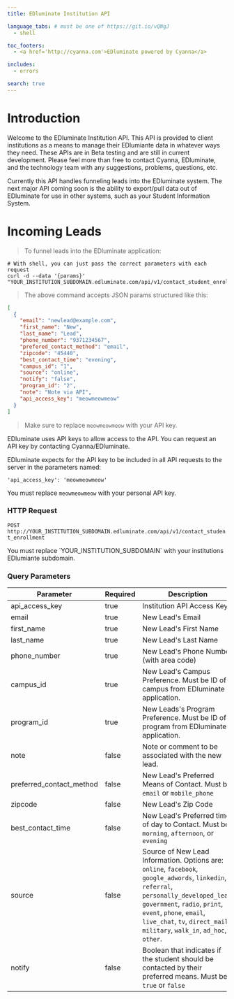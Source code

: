 ```yaml
---
title: EDluminate Institution API

language_tabs: # must be one of https://git.io/vQNgJ
  - shell

toc_footers:
  - <a href='http://cyanna.com'>EDluminate powered by Cyanna</a>

includes:
  - errors

search: true
---
```


# Introduction

Welcome to the EDluminate Institution API. This API is provided to client institutions as a means to manage their EDlumiante data in whatever ways they need. These APIs are in Beta testing and are still in current development. Please feel more than free to contact Cyanna, EDluminate, and the technology team with any suggestions, problems, questions, etc.

Currently this API handles funneling leads into the EDluminate system. The next major API coming soon is the ability to export/pull data out of EDluminate for use in other systems, such as your Student Information System.

# Incoming Leads

> To funnel leads into the EDluminate application:

```shell
# With shell, you can just pass the correct parameters with each request
curl -d --data '{params}' "YOUR_INSTITUTION_SUBDOMAIN.edluminate.com/api/v1/contact_student_enrollment"
```

> The above command accepts JSON params structured like this:

```json
[
  {
    "email": "newlead@example.com",
    "first_name": "New",
    "last_name": "Lead",
    "phone_number": "9371234567",
    "prefered_contact_method": "email",
    "zipcode": "45440",
    "best_contact_time": "evening",
    "campus_id": "1",
    "source": "online",
    "notify": "false",
    "program_id": "2",
    "note": "Note via API",
    "api_access_key": "meowmeowmeow"
  }
]
```

> Make sure to replace `meowmeowmeow` with your API key.

EDluminate uses API keys to allow access to the API. You can request an API key by contacting Cyanna/EDluminate.

EDluminate expects for the API key to be included in all API requests to the server in the parameters named:

`'api_access_key': 'meowmeowmeow'`

<aside class="notice">
You must replace <code>meowmeowmeow</code> with your personal API key.
</aside>

### HTTP Request

`POST http://YOUR_INSTITUTION_SUBDOMAIN.edluminate.com/api/v1/contact_student_enrollment`

<aside class="notice">
You must replace `YOUR_INSTITUTION_SUBDOMAIN` with your institutions EDlumiante subdomain.
</aside>

### Query Parameters

Parameter | Required | Description
--------- | ------- | -----------
api_access_key | true | Institution API Access Key
email | true | New Lead's Email
first_name | true | New Lead's First Name
last_name | true | New Lead's Last Name
phone_number | true | New Lead's Phone Number (with area code)
campus_id | true | New Lead's Campus Preference. Must be ID of campus from EDluminate application.
program_id | true | New Leads's Program Preference. Must be ID of program from EDluminate application.
note | false | Note or comment to be associated with the new lead.
preferred_contact_method | false | New Lead's Preferred Means of Contact. Must be `email` or `mobile_phone`
zipcode | false | New Lead's Zip Code
best_contact_time | false | New Lead's Preferred time of day to Contact. Must be `morning`, `afternoon`, or `evening`
source | false | Source of New Lead Information. Options are: `online`, `facebook`, `google_adwords`, `linkedin`, `referral`, `personally_developed_lead`, `government`, `radio`, `print`, `event`, `phone`, `email`, `live_chat`, `tv`, `direct_mail`, `military`, `walk_in`, `ad_hoc`, `other`.
notify | false | Boolean that indicates if the student should be contacted by their preferred means. Must be `true` or `false`
